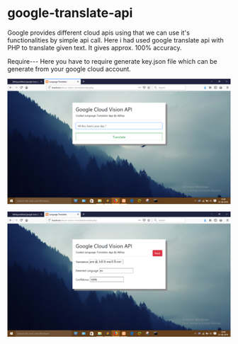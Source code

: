 # google-translate-api
Google provides different cloud apis using that we can use it's functionalities by simple api call.
Here i had used google translate api with PHP to translate given text.
It gives approx. 100% accuracy.

Require---
  Here you have to require generate key.json file which can be generate from your google cloud account.


![alt tag](https://github.com/Abhaysardhara/google-translate-api/blob/master/images/Screenshot%20(119).png)


![alt tag](https://github.com/Abhaysardhara/google-translate-api/blob/master/images/Screenshot%20(120).png)
